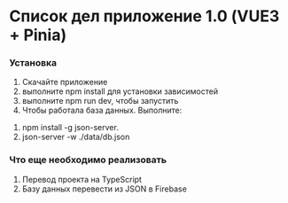 # Список дел приложение 1.0  (VUE3 + Pinia)

### Установка

1. Скачайте приложение 
2. выполните npm install для установки зависимостей
3. выполните npm run dev, чтобы запустить
4. Чтобы работала база данных. 
Выполните:
1) npm install -g json-server.
2) json-server -w ./data/db.json


### Что еще необходимо реализовать
1. Перевод проекта на TypeScript
2. Базу данных перевести из JSON в Firebase

